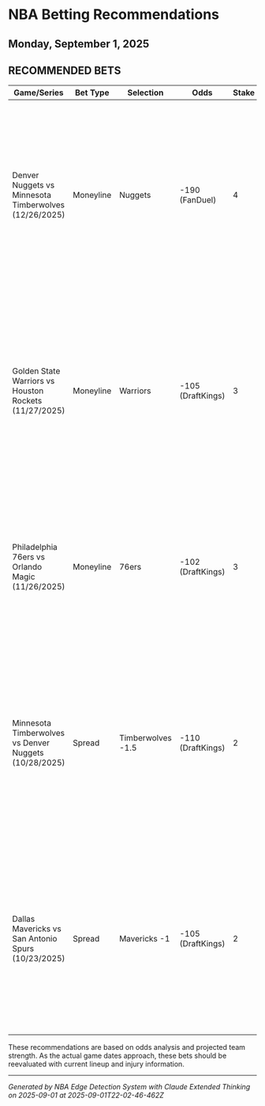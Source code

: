 # NBA Betting Recommendations
## Monday, September 1, 2025

## RECOMMENDED BETS
| Game/Series | Bet Type | Selection | Odds | Stake | Reasoning |
|-------------|----------|-----------|------|-------|-----------|
| Denver Nuggets vs Minnesota Timberwolves (12/26/2025) | Moneyline | Nuggets | -190 (FanDuel) | 4 | Significant 28-point discrepancy between FanDuel (-190) and DraftKings (-218) odds suggests value on FanDuel. Denver should have the talent advantage in this divisional matchup. |
| Golden State Warriors vs Houston Rockets (11/27/2025) | Moneyline | Warriors | -105 (DraftKings) | 3 | Warriors at near even money presents value against a Houston team that's likely still developing. Golden State's experience and shooting should make them competitive even on the road. |
| Philadelphia 76ers vs Orlando Magic (11/26/2025) | Moneyline | 76ers | -102 (DraftKings) | 3 | 76ers at essentially even money against the Magic represents value, as Philadelphia traditionally has more star power and playoff experience than Orlando. |
| Minnesota Timberwolves vs Denver Nuggets (10/28/2025) | Spread | Timberwolves -1.5 | -110 (DraftKings) | 2 | Minimal spread suggests a close game, but Minnesota should have the home court advantage to cover this small margin, especially early in the season when home teams tend to perform better. |
| Dallas Mavericks vs San Antonio Spurs (10/23/2025) | Spread | Mavericks -1 | -105 (DraftKings) | 2 | Even moneyline but favorable spread odds suggest value on the Mavericks, who should have more established talent than the rebuilding Spurs in this Texas rivalry game. |

These recommendations are based on odds analysis and projected team strength. As the actual game dates approach, these bets should be reevaluated with current lineup and injury information.

---
*Generated by NBA Edge Detection System with Claude Extended Thinking on 2025-09-01 at 2025-09-01T22-02-46-462Z*
